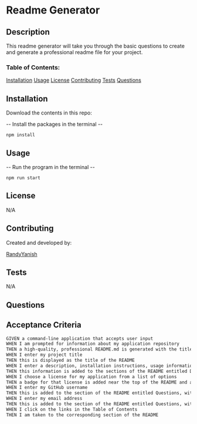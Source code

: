 # Readme Generator

## Description

This readme generator will take you through the basic questions to create and generate a professional readme file for your project.

### Table of Contents:

[Installation](#installation)
[Usage](#usage)
[License](#license)
[Contributing](#contributing)
[Tests](#tests)
[Questions](#questions)

## Installation

Download the contents in this repo:

-- Install the packages in the terminal --
```node
npm install
```

## Usage

-- Run the program in the terminal --
```node
npm run start
```

## License

N/A

## Contributing

Created and developed by:

[RandyYanish](github.com/RandyYanish)

## Tests

N/A

## Questions



## Acceptance Criteria

```md
GIVEN a command-line application that accepts user input
WHEN I am prompted for information about my application repository
THEN a high-quality, professional README.md is generated with the title of my project and sections entitled Description, Table of Contents, Installation, Usage, License, Contributing, Tests, and Questions
WHEN I enter my project title
THEN this is displayed as the title of the README
WHEN I enter a description, installation instructions, usage information, contribution guidelines, and test instructions
THEN this information is added to the sections of the README entitled Description, Installation, Usage, Contributing, and Tests
WHEN I choose a license for my application from a list of options
THEN a badge for that license is added near the top of the README and a notice is added to the section of the README entitled License that explains which license the application is covered under
WHEN I enter my GitHub username
THEN this is added to the section of the README entitled Questions, with a link to my GitHub profile
WHEN I enter my email address
THEN this is added to the section of the README entitled Questions, with instructions on how to reach me with additional questions
WHEN I click on the links in the Table of Contents
THEN I am taken to the corresponding section of the README
```


